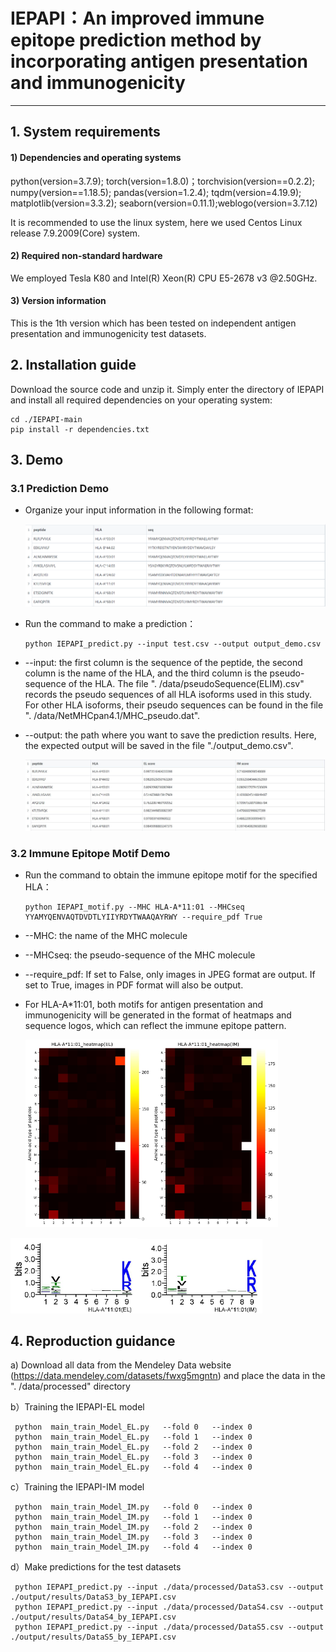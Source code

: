 # IEPAPI：An improved immune epitope prediction method by incorporating antigen presentation and immunogenicity

_ _ _ _

## 1.  System requirements

#### 1) Dependencies and operating systems

python(version=3.7.9); torch(version=1.8.0)；torchvision(version==0.2.2); numpy(version==1.18.5); pandas(version=1.2.4); tqdm(version=4.19.9); matplotlib(version=3.3.2); seaborn(version=0.11.1);weblogo(version=3.7.12)

It is recommended to use the linux system, here we used Centos Linux release 7.9.2009(Core) system.

#### 2) Required non-standard hardware

We employed Tesla K80 and Intel(R) Xeon(R) CPU E5-2678 v3 @2.50GHz.

#### 3) Version information

This is the 1th version which has been tested on independent antigen presentation and immunogenicity test datasets.

## 2.  Installation guide

Download the source code and unzip it. Simply enter the directory of IEPAPI and install all required dependencies on your operating system:

```console
cd ./IEPAPI-main
pip install -r dependencies.txt
```

## 3. Demo

### 3.1 Prediction Demo

- Organize your input information in the following format:
  
  <img title="" src="./input.png" alt="Alternative text" width="637">

- Run the command to make a prediction：
  
  ```console
  python IEPAPI_predict.py --input test.csv --output output_demo.csv
  ```

- --input: the first column is the sequence of the peptide, the second column is the name of the HLA, and the third column is the pseudo-sequence of the HLA. The file ". /data/pseudoSequence(ELIM).csv" records the pseudo sequences of all HLA isoforms used in this study. For other HLA isoforms, their pseudo sequences can be found in the file ". /data/NetMHCpan4.1/MHC_pseudo.dat".

- --output: the path where you want to save the prediction results. Here, the expected output will be saved in the file "./output_demo.csv".
  
  <img title="" src="output_demo.jpg" alt="Alternative text" width="659">

### 3.2 Immune Epitope Motif Demo

- Run the command to obtain the immune epitope motif for the specified HLA：
  
  ```console
  python IEPAPI_motif.py --MHC HLA-A*11:01 --MHCseq YYAMYQENVAQTDVDTLYIIYRDYTWAAQAYRWY --require_pdf True
  ```

- --MHC: the name of the MHC molecule

- --MHCseq: the pseudo-sequence of the MHC molecule

- --require_pdf: If set to False, only images in JPEG format are output. If set to True, images in PDF format will also be output.

- For HLA-A*11:01, both motifs for antigen presentation and immunogenicity will be generated in the format of heatmaps and sequence logos, which can reflect the immune epitope pattern.
  
  <img title="" src="./HLA-A1101_heatmap(EL).jpg" alt="Alternative text" width="202"><img title="" src="HLA-A1101_heatmap(IM).jpg" alt="Alternative text" width="202">

<img title="" src="HLA-A_11_01_logo(EL).jpg" alt="Alternative text" width="203"><img title="" src="HLA-A_11_01_logo(IM).jpg" alt="Alternative text" width="200">

## 4. Reproduction guidance

a) Download all data from the Mendeley Data website (https://data.mendeley.com/datasets/fwxg5mgntn) and place the data in the ". /data/processed" directory

b）Training the IEPAPI-EL model

```console
 python  main_train_Model_EL.py   --fold 0   --index 0
 python  main_train_Model_EL.py   --fold 1   --index 0
 python  main_train_Model_EL.py   --fold 2   --index 0
 python  main_train_Model_EL.py   --fold 3   --index 0
 python  main_train_Model_EL.py   --fold 4   --index 0
```

c）Training the IEPAPI-IM model

```console
 python  main_train_Model_IM.py   --fold 0   --index 0
 python  main_train_Model_IM.py   --fold 1   --index 0
 python  main_train_Model_IM.py   --fold 2   --index 0
 python  main_train_Model_IM.py   --fold 3   --index 0
 python  main_train_Model_IM.py   --fold 4   --index 0
```

d）Make predictions for the test datasets

```console
 python IEPAPI_predict.py --input ./data/processed/DataS3.csv --output ./output/results/DataS3_by_IEPAPI.csv
 python IEPAPI_predict.py --input ./data/processed/DataS4.csv --output ./output/results/DataS4_by_IEPAPI.csv
 python IEPAPI_predict.py --input ./data/processed/DataS5.csv --output ./output/results/DataS5_by_IEPAPI.csv
```

